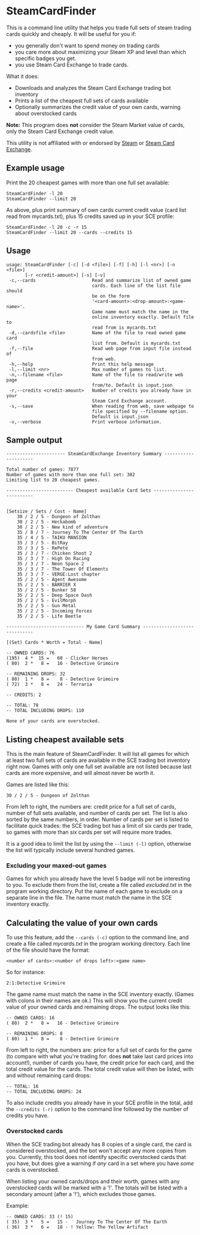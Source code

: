 # SteamCardFinder
This is a command line utility that helps you trade full sets of steam trading cards quickly and cheaply. It will be useful for you if:
- you generally don't want to spend money on trading cards
- you care more about maximizing your Steam XP and level than which specific badges you get.
- you use Steam Card Exchange to trade cards.

What it does:
- Downloads and analyzes the Steam Card Exchange trading bot inventory
- Prints a list of the cheapest full sets of cards available
- Optionally summarizes the credit value of your own cards, warning about overstocked cards

**Note:** This program does **not** consider the Steam Market value of cards, only the Steam Card Exchange credit value.

This utility is not affiliated with or endorsed by [Steam](http://steampowered.com "steampowered.com") or [Steam Card Exchange](http://www.steamcardexchange.net/index.php "www.steamcardexchange.net").

## Example usage
Print the 20 cheapest games with more than one full set available:

```
SteamCardFinder -l 20
SteamCardFinder --limit 20
```

As above, plus print summary of own cards current credit value (card list read from mycards.txt), plus 15 credits saved up in your SCE profile:
```
SteamCardFinder -l 20 -c -r 15
SteamCardFinder --limit 20 --cards --credits 15
```

## Usage
```
usage: SteamCardFinder [-c] [-d <file>] [-f] [-h] [-l <nr>] [-n <file>]
       [-r <credit-amount>] [-s] [-v]
 -c,--cards                     Read and summarize list of owned game
                                cards. Each line of the list file should
                                be on the form
                                '<card-amount>:<drop-amount>:<game-name>'.
                                Game name must match the name in the
                                online inventory exactly. Default file to
                                read from is mycards.txt
 -d,--cardsfile <file>          Name of the file to read owned game card
                                list from. Default is mycards.txt
 -f,--file                      Read web page from input file instead of
                                from web.
 -h,--help                      Print this help message
 -l,--limit <nr>                Max number of games to list.
 -n,--filename <file>           Name of the file to read/write web page
                                from/to. Default is input.json
 -r,--credits <credit-amount>   Number of credits you already have in your
                                Steam Card Exchange account.
 -s,--save                      When reading from web, save webpage to
                                file specified by --filename option.
                                Default is input.json
 -v,--verbose                   Print verbose information.
```

## Sample output
```
---------------------- SteamCardExchange Inventory Summary ---------------------

Total number of games: 7877
Number of games with more than one full set: 302
Limiting list to 20 cheapest games.

------------------------- Cheapest available Card Sets -------------------------


[Setsize / Sets / Cost - Name]
    30 / 2 / 5 - Dungeon of Zolthan
    30 / 2 / 5 - Heckabomb
    30 / 2 / 5 - New kind of adventure
    35 / 8 / 7 - Journey To The Center Of The Earth
    35 / 4 / 5 - TAIKU MANSION
    35 / 3 / 5 - BitRay
    35 / 3 / 5 - RePete
    35 / 3 / 7 - Chicken Shoot 2
    35 / 3 / 7 - High On Racing
    35 / 3 / 7 - Neon Space 2
    35 / 3 / 7 - The Tower Of Elements
    35 / 3 / 7 - VERGE:Lost chapter
    35 / 2 / 5 - Agent Awesome
    35 / 2 / 5 - BARRIER X
    35 / 2 / 5 - Bunker 58
    35 / 2 / 5 - Deep Space Dash
    35 / 2 / 5 - EvilMorph
    35 / 2 / 5 - Gun Metal
    35 / 2 / 5 - Incoming Forces
    35 / 2 / 5 - Life Beetle

----------------------------- My Game Card Summary -----------------------------

[(Set) Cards * Worth = Total - Name]

-- OWNED CARDS: 76
(195)  4 *  15 =   60 - Clicker Heroes
( 80)  2 *   8 =   16 - Detective Grimoire

-- REMAINING DROPS: 32
( 80)  1 *   8 =    8 - Detective Grimoire
( 72)  3 *   8 =   24 - Terraria

-- CREDITS: 2

-- TOTAL: 78
-- TOTAL INCLUDING DROPS: 110

None of your cards are overstocked.
```
## Listing cheapest available sets
This is the main feature of SteamCardFinder. It will list all games for which at least two full sets of cards are available in the SCE trading bot inventory right now. Games with only one full set available are not listed because last cards are more expensive, and will almost never be worth it.

Games are listed like this:
```
30 / 2 / 5 - Dungeon of Zolthan
```
From left to right, the numbers are: credit price for a full set of cards, number of full sets available, and number of cards per set. The list is also sorted by the same numbers, in order. Number of cards per set is listed to facilitate quick trades: the SCE trading bot has a limit of six cards per trade, so games with more than six cards per set will require more trades.

It is a good idea to limit the list by using the ```--limit (-l)``` option, otherwise the list will typically include several hundred games.

### Excluding your maxed-out games
Games for which you already have the level 5 badge will not be interesting to you. To exclude them from the list, create a file called *excluded.txt* in the program working directory. Put the name of each game to exclude on a separate line in the file. The name must match the name in the SCE inventory exactly.

## Calculating the value of your own cards
To use this feature, add the ```--cards (-c)``` option to the command line, and create a file called *mycards.txt* in the program working directory. Each line of the file should have the format:
```
<number of cards>:<number of drops left>:<game name>
```
So for instance:
```
2:1:Detective Grimoire
```
The game name must match the name in the SCE inventory exactly. (Games with colons in their names are ok.)
This will show you the current credit value of your owned cards and remaining drops. The output looks like this:
```
-- OWNED CARDS: 16
( 80)  2 *   8 =   16 - Detective Grimoire

-- REMAINING DROPS: 8
( 80)  1 *   8 =    8 - Detective Grimoire
```
From left to right, the numbers are: price for a full set of cards for the game (to compare with what you're trading for: does **not** take last card prices into account!), number of cards you have, the credit price for each card, and the total credit value for the cards.
The total credit value will then be listed, with and without remaining card drops:
```
-- TOTAL: 16
-- TOTAL INCLUDING DROPS: 24
```
To also include credits you already have in your SCE profile in the total, add the ```--credits (-r)``` option to the command line followed by the number of credits you have.
### Overstocked cards
When the SCE trading bot already has 8 copies of a single card, the card is considered overstocked, and the bot won't accept any more copies from you. Currently, this tool does not identify specific overstocked cards that you have, but does give a warning if *any* card in a set where you have *some* cards is overstocked.

When listing your owned cards/drops and their worth, games with any overstocked cards will be marked with a '!'. The totals will be listed with a secondary amount (after a '!'), which excludes those games.

Example:
```
-- OWNED CARDS: 33 (! 15)
( 35)  3 *   5 =   15 -   Journey To The Center Of The Earth
( 36)  3 *   6 =   18 - ! Yellow: The Yellow Artifact
```